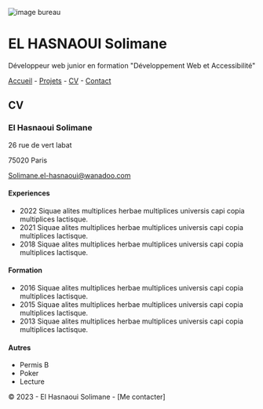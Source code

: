 ![image bureau](https://c.pxhere.com/photos/32/23/computer_computers_computer_technology_room_technology_internet_keyboard_work-563656.jpg!d)

# EL HASNAOUI Solimane #

Développeur web junior en formation "Développement Web et Accessibilité"

[Accueil](https://github.com/Solimane935/S01E11-Ateliers-Recap-exo-solimane/blob/main/-Ateliers-Recap-exo-solimane.md) - [Projets](https://github.com/Solimane935/S01E11-Ateliers-Recap-exo-solimane/blob/main/projets.md) - [CV](https://github.com/Solimane935/S01E11-Ateliers-Recap-exo-solimane/blob/main/cv.md) - [Contact](https://github.com/Solimane935/S01E11-Ateliers-Recap-exo-solimane/blob/main/contact.md)

## CV ##

### El Hasnaoui Solimane ###

26 rue de vert labat

75020 Paris

Solimane.el-hasnaoui@wanadoo.com

#### Experiences ####

* 2022 Siquae alites multiplices herbae multiplices universis capi copia multiplices lactisque.
* 2021 Siquae alites multiplices herbae multiplices universis capi copia multiplices lactisque.
* 2018 Siquae alites multiplices herbae multiplices universis capi copia multiplices lactisque.

#### Formation ####

* 2016 Siquae alites multiplices herbae multiplices universis capi copia multiplices lactisque.
* 2015 Siquae alites multiplices herbae multiplices universis capi copia multiplices lactisque.
* 2013 Siquae alites multiplices herbae multiplices universis capi copia multiplices lactisque.

#### Autres ####

* Permis B
* Poker
* Lecture


© 2023 - El Hasnaoui Solimane - [Me contacter]